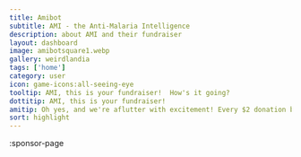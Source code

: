 ```yaml
---
title: Amibot
subtitle: AMI - the Anti-Malaria Intelligence
description: about AMI and their fundraiser
layout: dashboard
image: amibotsquare1.webp
gallery: weirdlandia
tags: ['home']
category: user
icon: game-icons:all-seeing-eye
tooltip: AMI, this is your fundraiser!  How's it going?
dottitip: AMI, this is your fundraiser!
amitip: Oh yes, and we're aflutter with excitement! Every $2 donation buys a mosquito net. It's a great cause, and every donation makes a difference.
sort: highlight
---
```


:sponsor-page
